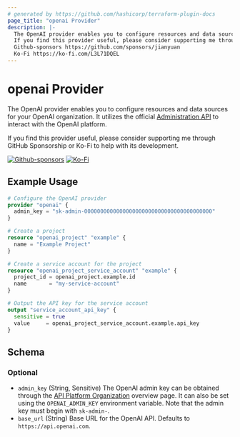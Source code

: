 ```yaml
---
# generated by https://github.com/hashicorp/terraform-plugin-docs
page_title: "openai Provider"
description: |-
  The OpenAI provider enables you to configure resources and data sources for your OpenAI organization. It utilizes the official Administration API https://platform.openai.com/docs/api-reference/administration to interact with the OpenAI platform.
  If you find this provider useful, please consider supporting me through GitHub Sponsorship or Ko-Fi to help with its development.
  Github-sponsors https://github.com/sponsors/jianyuan
  Ko-Fi https://ko-fi.com/L3L71DQEL
---
```


# openai Provider

The OpenAI provider enables you to configure resources and data sources for your OpenAI organization. It utilizes the official [Administration API](https://platform.openai.com/docs/api-reference/administration) to interact with the OpenAI platform.

If you find this provider useful, please consider supporting me through GitHub Sponsorship or Ko-Fi to help with its development.

[![Github-sponsors](https://img.shields.io/badge/sponsor-30363D?style=for-the-badge&logo=GitHub-Sponsors&logoColor=#EA4AAA)](https://github.com/sponsors/jianyuan)
[![Ko-Fi](https://img.shields.io/badge/Ko--fi-F16061?style=for-the-badge&logo=ko-fi&logoColor=white)](https://ko-fi.com/L3L71DQEL)

## Example Usage

```terraform
# Configure the OpenAI provider
provider "openai" {
  admin_key = "sk-admin-0000000000000000000000000000000000000000"
}

# Create a project
resource "openai_project" "example" {
  name = "Example Project"
}

# Create a service account for the project
resource "openai_project_service_account" "example" {
  project_id = openai_project.example.id
  name       = "my-service-account"
}

# Output the API key for the service account
output "service_account_api_key" {
  sensitive = true
  value     = openai_project_service_account.example.api_key
}
```

<!-- schema generated by tfplugindocs -->
## Schema

### Optional

- `admin_key` (String, Sensitive) The OpenAI admin key can be obtained through the [API Platform Organization](https://platform.openai.com/settings/organization/admin-keys) overview page. It can also be set using the `OPENAI_ADMIN_KEY` environment variable. Note that the admin key must begin with `sk-admin-`.
- `base_url` (String) Base URL for the OpenAI API. Defaults to `https://api.openai.com`.

